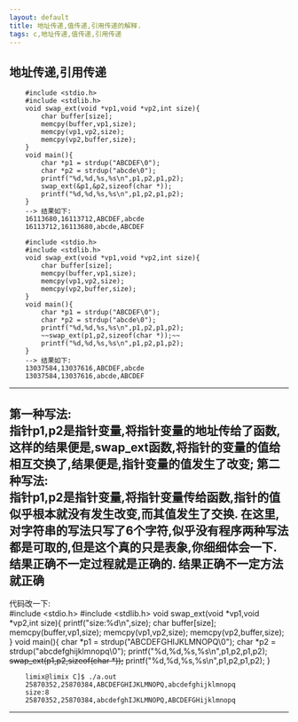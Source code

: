 ```yaml
---
layout: default
title: 地址传递,值传递,引用传递的解释.
tags: c,地址传递,值传递,引用传递
---
```

## 地址传递,引用传递

		#include <stdio.h>
		#include <stdlib.h>
		void swap_ext(void *vp1,void *vp2,int size){
			char buffer[size];
			memcpy(buffer,vp1,size);
			memcpy(vp1,vp2,size);
			memcpy(vp2,buffer,size);
		}
		void main(){
			char *p1 = strdup("ABCDEF\0");
			char *p2 = strdup("abcde\0");
			printf("%d,%d,%s,%s\n",p1,p2,p1,p2);
			swap_ext(&p1,&p2,sizeof(char *));
			printf("%d,%d,%s,%s\n",p1,p2,p1,p2);
		}
		--> 结果如下:
		16113680,16113712,ABCDEF,abcde
		16113712,16113680,abcde,ABCDEF

		#include <stdio.h>
		#include <stdlib.h>
		void swap_ext(void *vp1,void *vp2,int size){
			char buffer[size];
			memcpy(buffer,vp1,size);
			memcpy(vp1,vp2,size);
			memcpy(vp2,buffer,size);
		}
		void main(){
			char *p1 = strdup("ABCDEF\0");
			char *p2 = strdup("abcde\0");
			printf("%d,%d,%s,%s\n",p1,p2,p1,p2);
			~~swap_ext(p1,p2,sizeof(char *));~~
			printf("%d,%d,%s,%s\n",p1,p2,p1,p2);
		}
		--> 结果如下:
		13037584,13037616,ABCDEF,abcde
		13037584,13037616,abcde,ABCDEF


----
第一种写法:  
指针p1,p2是指针变量,将指针变量的地址传给了函数,这样的结果便是,swap_ext函数,将指针的变量的值给相互交换了,结果便是,指针变量的值发生了改变;
第二种写法:  
指针p1,p2是指针变量,将指针变量传给函数,指针的值似乎根本就没有发生改变,而其值发生了交换.
在这里,对字符串的写法只写了6个字符,似乎没有程序两种写法都是可取的,但是这个真的只是表象,你细细体会一下.结果正确不一定过程就是正确的.
**结果正确不一定方法就正确**  
----
代码改一下:  
		#include <stdio.h>
		#include <stdlib.h>
		void swap_ext(void *vp1,void *vp2,int size){
			printf("size:%d\n",size);
			char buffer[size];
			memcpy(buffer,vp1,size);
			memcpy(vp1,vp2,size);
			memcpy(vp2,buffer,size);
		}
		void main(){
			char *p1 = strdup("ABCDEFGHIJKLMNOPQ\0");
			char *p2 = strdup("abcdefghijklmnopq\0");
			printf("%d,%d,%s,%s\n",p1,p2,p1,p2);
			~~swap_ext(p1,p2,sizeof(char *));~~
			printf("%d,%d,%s,%s\n",p1,p2,p1,p2);
		}

		limix@limix C]$ ./a.out 
		25870352,25870384,ABCDEFGHIJKLMNOPQ,abcdefghijklmnopq
		size:8
		25870352,25870384,abcdefghIJKLMNOPQ,ABCDEFGHijklmnopq
----

